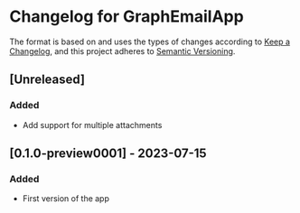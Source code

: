 # Changelog for GraphEmailApp

The format is based on and uses the types of changes according to [Keep a Changelog](https://keepachangelog.com/en/1.0.0/),
and this project adheres to [Semantic Versioning](https://semver.org/spec/v2.0.0.html).

## [Unreleased]

### Added

- Add support for multiple attachments
## [0.1.0-preview0001] - 2023-07-15

### Added

- First version of the app